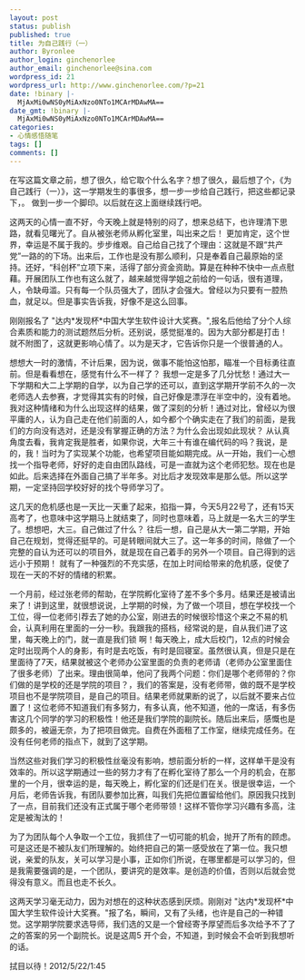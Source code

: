 ```yaml
---
layout: post
status: publish
published: true
title: 为自己践行（一）
author: Byronlee
author_login: ginchenorlee
author_email: ginchenorlee@sina.com
wordpress_id: 21
wordpress_url: http://www.ginchenorlee.com/?p=21
date: !binary |-
  MjAxMi0wNS0yMiAxNzo0NTo1MCArMDAwMA==
date_gmt: !binary |-
  MjAxMi0wNS0yMiAxNzo0NTo1MCArMDAwMA==
categories:
- 心情感悟随笔
tags: []
comments: []
---
```

<p>在写这篇文章之前，想了很久，给它取个什么名字？想了很久，最后想了个，《为自己践行（一）》，这一学期发生的事很多，想一步一步给自己践行，把这些都记录下，。 做到一步一个脚印。以后就在这上面继续践行吧。</p>
<p>这两天的心情一直不好，今天晚上就是特别的闷了，想来总结下，也许理清下思路，就看见曙光了。自从被张老师从孵化室里，叫出来之后！ 更加肯定，这个世界，幸运是不属于我的。步步维艰。自己给自己找了个理由：这就是不跟“共产党”一路的的下场。出来后，工作也是没有那么顺利，只是奉着自己最原始的坚持。还好，“科创杯”立项下来，活得了部分资金资助。算是在种种不快中一点点慰藉。开展团队工作也有这么就了，越来越觉得学姐之前给的一句话，很有道理，人，令缺毋滥。只有每一个队员强大了，团队才会强大。曾经以为只要有一腔热血，就足以。但是事实告诉我，好像不是这么回事。</p>
<p>刚刚报名了 "达内*发现杯*中国大学生软件设计大奖赛。",报名后他给了分个人综合素质和能力的测试题然后分析。还别说，感觉挺准的。因为大部分都是打击！ 就不附图了，这就更影响心情了。以为是天才，它告诉你只是一个很普通的人。</p>
<p>想想大一时的激情，不计后果，因为说，做事不能怕这怕那，瞄准一个目标勇往直前。但是看看想在，感觉有什么不一样了？ 我想一定是多了几分忧愁！通过大一下学期和大二上学期的自学，以为自己学的还可以，直到这学期开学前不久的一次老师选人去参赛，才觉得其实有的时候，自己好像是漂浮在半空中的，没有着地。我对这种情绪和为什么出现这样的结果，做了深刻的分析！通过对比，曾经以为很平庸的人，认为自己走在他们前面的人，如今都个个确实走在了我们的前面，是我们的方向没有选对，还是没有掌握正确的方法？为什么会出现如此现状？ 从认真角度去看，我肯定我是胜者，如果你说，大年三十有谁在编代码的吗？我说，是的，我！当时为了实现某个功能，也希望项目能如期完成。从一开始，我们一心想找一个指导老师，好好的走自由团队路线，可是一直就为这个老师犯愁。现在也是如此。后来选择在外面自己搞了半年多。对比后才发现效率是那么低。所以这学期，一定坚持回学校好好的找个导师学习了。</p>
<p>这几天的危机感也是一天比一天重了起来，掐指一算，今天5月22号了，还有15天高考了，也意味中这学期马上就结束了，同时也意味着，马上就是一名大三的学生了。想想吧，大三。自己做过了什么？ 往后一想，自己是从大一第二学期，开始自己在规划，觉得还挺早的。可是转眼间就大三了。这一年多的时间，除做了一个完整的自认为还可以的项目外，就是现在自己着手的另外一个项目。自己得到的远远小于预期！ 就有了一种强烈的不充实感，在加上时间给带来的危机感，促使了现在一天的不好的情绪的积累。</p>
<p>一个月前，经过张老师的帮助，在学院孵化室待了差不多个多月。结果还是被请出来了！讲到这里，就很想说说，上学期的时候，为了做一个项目，想在学校找一个工位，得一位老师引荐去了她的办公室，刚进去的时候很珍惜这个来之不易的机会，认真利用在里面的一分一秒。我跟我的搭档，经常说的是，自从我们进了这里，每天晚上的门，就一直是我们锁 啊！每天晚上，成大后校门，12点的时候会定时出现两个人的身影，有时是去吃饭，有时是回寝室。虽然很认真，但是只是在里面待了7天，结果就被这个老师办公室里面的负责的老师请（老师办公室里面住了很多老师）了出来。理由很简单，他问了我两个问题：你们是哪个老师带的？你们做的是学校的还是学院的项目？，我们的答案是，没有老师带，做的既不是学校项目也不是学院项目，是自己的项目。结果老师就果断的说了，以后就不要来占位置了！这位老师不知道我们有多努力，有多认真，他不知道，他的一席话，有多伤害这几个同学的学习的积极性！他还是我们学院的副院长。随后出来后，感慨也是颇多的，被逼无奈，为了把项目做完。自费在外面租了工作室，继续完成任务。在没有任何老师的指点下，就到了这学期。</p>
<p>当然这些对我们学习的积极性丝毫没有影响，想前面分析的一样，这样单干是没有效率的。所以这学期通过一些的努力才有了在孵化室待了那么一个月的机会，在那里的一个月，很幸运的是，每天晚上，孵化室的们还是们在关。很是很幸运，一个月后，老师告诉我，有团队要参加比赛，叫我们先把位置留给他们。原因我只找到了一点，目前我们还没有正式属于哪个老师带领！这样不管你学习兴趣有多高，注定是被淘汰的！</p>
<p>为了为团队每个人争取一个工位，我抓住了一切可能的机会，抛开了所有的顾虑。可是这还是不被队友们所理解的。始终把自己的第一感受放在了第一位。我只想说，亲爱的队友，关可以学习是小事，正如你们所说，在哪里都是可以学习的，但是我需要强调的是，一个团队，要讲究的是效率。是创造的价值，否则以后就会觉得没有意义。而且也走不长久。</p>
<p>这两天学习毫无动力，因为对想在的这种状态感到厌烦。刚刚对 "达内*发现杯*中国大学生软件设计大奖赛。"报了名，瞬间，又有了头绪，也许是自己的一种错觉。这学期学院要求选导师，我们选的又是一个曾经寄予厚望而后多次给予不了了之的答案的另一个副院长。说是这周5 开个会，不知道，到时候会不会听到我想听的话。</p>
<p>拭目以待！2012/5/22/1:45</p>
<p>&nbsp;</p>
